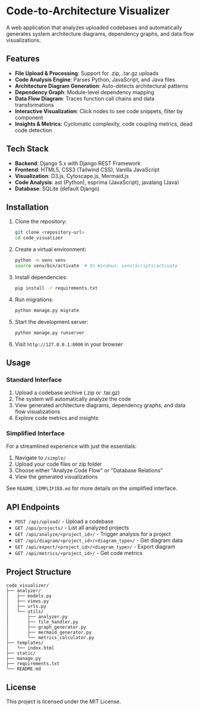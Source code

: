 # Code-to-Architecture Visualizer

A web application that analyzes uploaded codebases and automatically generates system architecture diagrams, dependency graphs, and data flow visualizations.

## Features

- **File Upload & Processing**: Support for .zip, .tar.gz uploads
- **Code Analysis Engine**: Parses Python, JavaScript, and Java files
- **Architecture Diagram Generation**: Auto-detects architectural patterns
- **Dependency Graph**: Module-level dependency mapping
- **Data Flow Diagram**: Traces function call chains and data transformations
- **Interactive Visualization**: Click nodes to see code snippets, filter by component
- **Insights & Metrics**: Cyclomatic complexity, code coupling metrics, dead code detection

## Tech Stack

- **Backend**: Django 5.x with Django REST Framework
- **Frontend**: HTML5, CSS3 (Tailwind CSS), Vanilla JavaScript
- **Visualization**: D3.js, Cytoscape.js, Mermaid.js
- **Code Analysis**: ast (Python), esprima (JavaScript), javalang (Java)
- **Database**: SQLite (default Django)

## Installation

1. Clone the repository:
   ```bash
   git clone <repository-url>
   cd code_visualizer
   ```

2. Create a virtual environment:
   ```bash
   python -m venv venv
   source venv/bin/activate  # On Windows: venv\Scripts\activate
   ```

3. Install dependencies:
   ```bash
   pip install -r requirements.txt
   ```

4. Run migrations:
   ```bash
   python manage.py migrate
   ```

5. Start the development server:
   ```bash
   python manage.py runserver
   ```

6. Visit `http://127.0.0.1:8000` in your browser

## Usage

### Standard Interface
1. Upload a codebase archive (.zip or .tar.gz)
2. The system will automatically analyze the code
3. View generated architecture diagrams, dependency graphs, and data flow visualizations
4. Explore code metrics and insights

### Simplified Interface
For a streamlined experience with just the essentials:
1. Navigate to `/simple/`
2. Upload your code files or zip folder
3. Choose either "Analyze Code Flow" or "Database Relations"
4. View the generated visualizations

See `README_SIMPLIFIED.md` for more details on the simplified interface.

## API Endpoints

- `POST /api/upload/` - Upload a codebase
- `GET /api/projects/` - List all analyzed projects
- `GET /api/analyze/<project_id>/` - Trigger analysis for a project
- `GET /api/diagram/<project_id>/<diagram_type>/` - Get diagram data
- `GET /api/export/<project_id>/<diagram_type>/` - Export diagram
- `GET /api/metrics/<project_id>/` - Get code metrics

## Project Structure

```
code_visualizer/
├── analyzer/
│   ├── models.py
│   ├── views.py
│   ├── urls.py
│   └── utils/
│       ├── analyzer.py
│       ├── file_handler.py
│       ├── graph_generator.py
│       ├── mermaid_generator.py
│       └── metrics_calculator.py
├── templates/
│   └── index.html
├── static/
├── manage.py
├── requirements.txt
└── README.md
```

## License

This project is licensed under the MIT License.